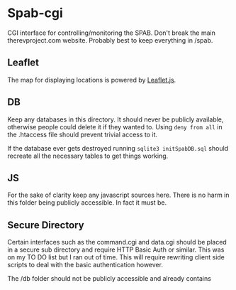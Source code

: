 # Spab-cgi
CGI interface for controlling/monitoring the SPAB. Don't break the main therevproject.com website. Probably best to keep everything in /spab.

## Leaflet
The map for displaying locations is powered by [Leaflet.js](https://leafletjs.com/examples.html).

## DB
Keep any databases in this directory. It should never be publicly available, otherwise people could delete it if they wanted to. Using `deny from all` in the .htaccess file should prevent trivial access to it.

If the database ever gets destroyed running `sqlite3 initSpabDB.sql` should recreate all the necessary tables to get things working.

## JS
For the sake of clarity keep any javascript sources here. There is no harm in this folder being publicly accessible. In fact it must be.

## Secure Directory
Certain interfaces such as the command.cgi and data.cgi should be placed in a secure sub directory and require HTTP Basic Auth or similar. This was on my TO DO list but I ran out of time. This will require rewriting client side scripts to deal with the basic authentication however.

The /db folder should not be publicly accessible and already contains
